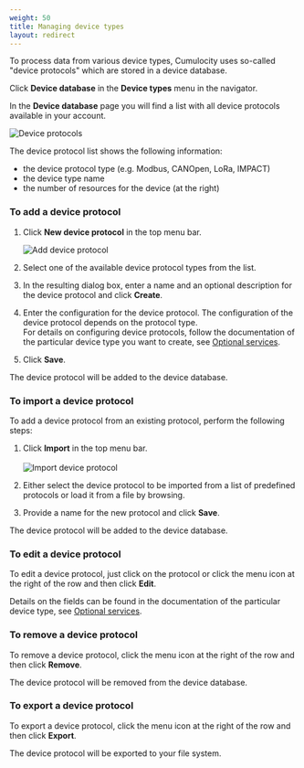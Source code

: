 ```yaml
---
weight: 50
title: Managing device types
layout: redirect
---
```


To process data from various device types, Cumulocity uses so-called "device protocols" which are stored in a device database.

Click **Device database** in the **Device types** menu in the navigator.

In the **Device database** page you will find a list with all device protocols available in your account.

![Device protocols](/images/users-guide/DeviceManagement/devmgmt-device-protocols.png)

The device protocol list shows the following information:

* the device protocol type (e.g. Modbus, CANOpen, LoRa, IMPACT)
* the device type name 
* the number of resources for the device (at the right)

### To add a device protocol

1. Click **New device protocol** in the top menu bar. 
 
	![Add device protocol](/images/users-guide/DeviceManagement/devmgmt-device-protocol-add.png)
 
2. Select one of the available device protocol types from the list. 
3. In the resulting dialog box, enter a name and an optional description for the device protocol and click **Create**. 
4. Enter the configuration for the device protocol. The configuration of the device protocol depends on the protocol type. <br>
For details on configuring device protocols, follow the documentation of the particular device type you want to create, see [Optional services](/guides/users-guide/optional-services).
5. Click **Save**.

The device protocol will be added to the device database.

### To import a device protocol

To add a device protocol from an existing protocol, perform the following steps:

1. Click **Import** in the top menu bar.
 <br><br>![Import device protocol](/images/users-guide/DeviceManagement/devmgmt-device-protocol-import.png)
 
2. Either select the device protocol to be imported from a list of predefined protocols or load it from a file by browsing.

3. Provide a name for the new protocol and click **Save**.

The device protocol will be added to the device database.

### To edit a device protocol

To edit a device protocol, just click on the protocol or click the menu icon at the right of the row and then click **Edit**. 

Details on the fields can be found in the documentation of the particular device type, see [Optional services](/guides/users-guide/optional-services).

### To remove a device protocol

To remove a device protocol, click the menu icon at the right of the row and then click **Remove**.

The device protocol will be removed from the device database.

### To export a device protocol

To export a device protocol, click the menu icon at the right of the row and then click **Export**.

The device protocol will be exported to your file system.


